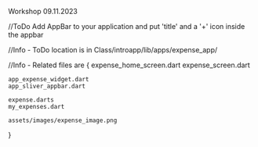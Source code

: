 Workshop 09.11.2023

//ToDo Add AppBar to your application and put 'title' and a '+' icon inside the appbar

//Info - ToDo location is in Class/introapp/lib/apps/expense_app/

//Info - Related files are {
    expense_home_screen.dart
    expense_screen.dart

    app_expense_widget.dart
    app_sliver_appbar.dart

    expense.darts
    my_expenses.dart

    assets/images/expense_image.png
}